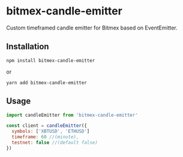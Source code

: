 # bitmex-candle-emitter
Custom timeframed candle emitter for Bitmex based on EventEmitter.

## Installation
```cli
npm install bitmex-candle-emitter
```
or
```cli
yarn add bitmex-candle-emitter
```

## Usage
```javascript
import candleEmitter from 'bitmex-candle-emitter'

const client = candleEmitter({
  symbols: ['XBTUSD', 'ETHUSD']
  timeframe: 60 //(minute),
  testnet: false //(default false)
})
```
